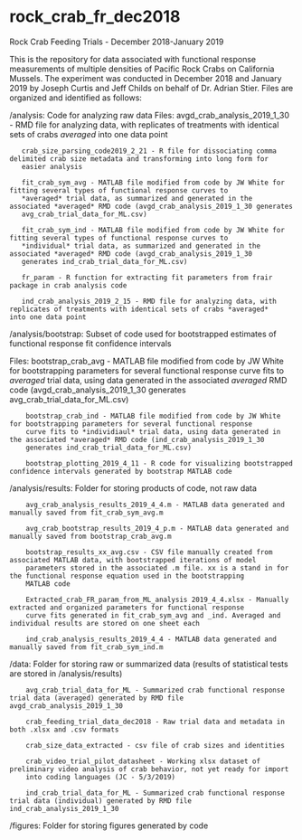 # rock_crab_fr_dec2018
Rock Crab Feeding Trials - December 2018-January 2019

This is the repository for data associated with functional response measurements of multiple densities of Pacific Rock Crabs on California Mussels. The experiment was conducted in December 2018 and January 2019 by Joseph Curtis and Jeff Childs on behalf of Dr. Adrian Stier. Files are organized and identified as follows:

/analysis: Code for analyzing raw data
Files: avgd_crab_analysis_2019_1_30 - RMD file for analyzing data, with replicates of treatments with identical sets of crabs *averaged*          into one data point
      
       crab_size_parsing_code2019_2_21 - R file for dissociating comma delimited crab size metadata and transforming into long form for
       easier analysis
       
       fit_crab_sym_avg - MATLAB file modified from code by JW White for fitting several types of functional response curves to
       *averaged* trial data, as summarized and generated in the associated *averaged* RMD code (avgd_crab_analysis_2019_1_30 generates
       avg_crab_trial_data_for_ML.csv)
       
       fit_crab_sym_ind - MATLAB file modified from code by JW White for fitting several types of functional response curves to 
       *individual* trial data, as summarized and generated in the associated *averaged* RMD code (avgd_crab_analysis_2019_1_30
       generates ind_crab_trial_data_for_ML.csv)
       
       fr_param - R function for extracting fit parameters from frair package in crab analysis code
       
       ind_crab_analysis_2019_2_15 - RMD file for analyzing data, with replicates of treatments with identical sets of crabs *averaged*          into one data point
       
/analysis/bootstrap: Subset of code used for bootstrapped estimates of functional response fit confidence intervals

Files:  bootstrap_crab_avg - MATLAB file modified from code by JW White for bootstrapping parameters for several functional response 
        curve fits to *averaged* trial data, using data generated in the associated *averaged* RMD code (avgd_crab_analysis_2019_1_30
        generates avg_crab_trial_data_for_ML.csv)

        bootstrap_crab_ind - MATLAB file modified from code by JW White for bootstrapping parameters for several functional response 
        curve fits to *individiaul* trial data, using data generated in the associated *averaged* RMD code (ind_crab_analysis_2019_1_30
        generates ind_crab_trial_data_for_ML.csv)
        
        bootstrap_plotting_2019_4_11 - R code for visualizing bootstrapped confidence intervals generated by bootstrap MATLAB code
        
/analysis/results: Folder for storing products of code, not raw data

        avg_crab_analysis_results_2019_4_4.m - MATLAB data generated and manually saved from fit_crab_sym_avg.m
        
        avg_crab_bootstrap_results_2019_4_p.m - MATLAB data generated and manually saved from bootstrap_crab_avg.m
        
        bootstrap_results_xx_avg.csv - CSV file manually created from associated MATLAB data, with bootstrapped iterations of model
        parameters stored in the associated .m file. xx is a stand in for the functional response equation used in the bootstrapping
        MATLAB code
        
        Extracted_crab_FR_param_from_ML_analysis 2019_4_4.xlsx - Manually extracted and organized parameters for functional response
        curve fits generated in fit_crab_sym_avg and _ind. Averaged and individual results are stored on one sheet each
        
        ind_crab_analysis_results_2019_4_4 - MATLAB data generated and manually saved from fit_crab_sym_ind.m
        
/data: Folder for storing raw or summarized data (results of statistical tests are stored in /analysis/results)

        avg_crab_trial_data_for_ML - Summarized crab functional response trial data (averaged) generated by RMD file avgd_crab_analysis_2019_1_30
        
        crab_feeding_trial_data_dec2018 - Raw trial data and metadata in both .xlsx and .csv formats
        
        crab_size_data_extracted - csv file of crab sizes and identities
        
        crab_video_trial_pilot_datasheet - Working xlsx dataset of preliminary video analysis of crab behavior, not yet ready for import
        into coding languages (JC - 5/3/2019)
        
        ind_crab_trial_data_for_ML - Summarized crab functional response trial data (individual) generated by RMD file ind_crab_analysis_2019_1_30
        
/figures: Folder for storing figures generated by code
